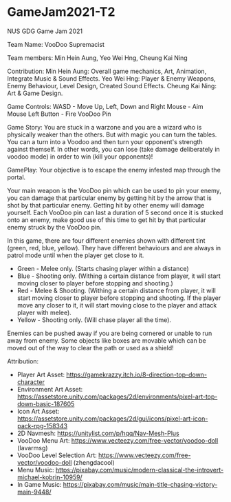 # GameJam2021-T2

NUS GDG Game Jam 2021

Team Name: VooDoo Supremacist

Team members: Min Hein Aung, Yeo Wei Hng, Cheung Kai Ning

Contribution:
Min Hein Aung: Overall game mechanics, Art, Animation, Integrate Music & Sound Effects.
Yeo Wei Hng: Player & Enemy Weapons, Enemy Behaviour, Level Design, Created Sound Effects.
Cheung Kai Ning: Art & Game Design.

Game Controls: 
WASD - Move Up, Left, Down and Right
Mouse - Aim
Mouse Left Button - Fire VooDoo Pin

Game Story:
You are stuck in a warzone and you are a wizard who is physically weaker than the others. But with magic 
you can turn the tables. You can a turn into a Voodoo and then turn your opponent's strength against themself. 
In other words, you can lose (take damage deliberately in voodoo mode) in order to win (kill your opponents)!

GamePlay: 
Your objective is to escape the enemy infested map through the portal.

Your main weapon is the VooDoo pin which can be used to pin your enemy, you can damage that particular enemy
by getting hit by the arrow that is shot by that particular enemy. Getting hit by other enemy will damage 
yourself. Each VooDoo pin can last a duration of 5 second once it is stucked onto an enemy, make good use 
of this time to get hit by that particular enemy struck by the VooDoo pin.

In this game, there are four different enemies shown with different tint (green, red, blue, yellow). 
They have different behaviours and are always in patrol mode until when the player get close to it. 

- Green - Melee only. (Starts chasing player within a distance)
- Blue - Shooting only. (Withing a certain distance from player, it will start moving closer to player 
	before stopping and shooting.)
- Red - Melee & Shooting. (Withing a certain distance from player, it will start moving closer to player 
	before stopping and shooting. If the player move any closer to it, it will start moving close to the 
	player and attack player with melee).
- Yellow - Shooting only. (Will chase player all the time).

Enemies can be pushed away if you are being cornered or unable to run away from enemy. Some objects like boxes 
are movable which can be moved out of the way to clear the path or used as a shield!

Attribution:
- Player Art Asset: https://gamekrazzy.itch.io/8-direction-top-down-character
- Environment Art Asset: https://assetstore.unity.com/packages/2d/environments/pixel-art-top-down-basic-187605
- Icon Art Asset: https://assetstore.unity.com/packages/2d/gui/icons/pixel-art-icon-pack-rpg-158343
- 2D Navmesh: https://unitylist.com/p/hqq/Nav-Mesh-Plus
- VooDoo Menu Art: https://www.vecteezy.com/free-vector/voodoo-doll (lavarmsg)
- VooDoo Level Selection Art: https://www.vecteezy.com/free-vector/voodoo-doll (zhengdacool)
- Menu Music: https://pixabay.com/music/modern-classical-the-introvert-michael-kobrin-10959/
- In Game Music: https://pixabay.com/music/main-title-chasing-victory-main-9448/
